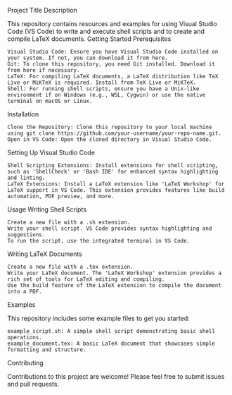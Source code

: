 Project Title
Description

This repository contains resources and examples for using Visual Studio Code (VS Code) to write and execute shell scripts and to create and compile LaTeX documents.
Getting Started
Prerequisites

    Visual Studio Code: Ensure you have Visual Studio Code installed on your system. If not, you can download it from here.
    Git: To clone this repository, you need Git installed. Download it from here if necessary.
    LaTeX: For compiling LaTeX documents, a LaTeX distribution like TeX Live or MiKTeX is required. Install from TeX Live or MiKTeX.
    Shell: For running shell scripts, ensure you have a Unix-like environment if on Windows (e.g., WSL, Cygwin) or use the native terminal on macOS or Linux.

Installation

    Clone the Repository: Clone this repository to your local machine using git clone https://github.com/your-username/your-repo-name.git.
    Open in VS Code: Open the cloned directory in Visual Studio Code.

Setting Up Visual Studio Code

    Shell Scripting Extensions: Install extensions for shell scripting, such as 'ShellCheck' or 'Bash IDE' for enhanced syntax highlighting and linting.
    LaTeX Extensions: Install a LaTeX extension like 'LaTeX Workshop' for LaTeX support in VS Code. This extension provides features like build automation, PDF preview, and more.

Usage
Writing Shell Scripts

    Create a new file with a .sh extension.
    Write your shell script. VS Code provides syntax highlighting and suggestions.
    To run the script, use the integrated terminal in VS Code.

Writing LaTeX Documents

    Create a new file with a .tex extension.
    Write your LaTeX document. The 'LaTeX Workshop' extension provides a rich set of tools for LaTeX editing and compiling.
    Use the build feature of the LaTeX extension to compile the document into a PDF.

Examples

This repository includes some example files to get you started:

    example_script.sh: A simple shell script demonstrating basic shell operations.
    example_document.tex: A basic LaTeX document that showcases simple formatting and structure.

Contributing

Contributions to this project are welcome! Please feel free to submit issues and pull requests.
